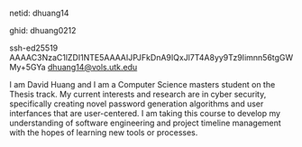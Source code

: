 netid: dhuang14

ghid: dhuang0212

ssh-ed25519 AAAAC3NzaC1lZDI1NTE5AAAAIJPJFkDnA9IQxJl7T4A8yy9Tz9Iimnn56tgGWMy+5GYa dhuang14@vols.utk.edu

I am David Huang and I am a Computer Science masters student on the Thesis track. My current interests and research are in cyber security, specifically creating novel password generation algorithms and user interfances that are user-centered. I am taking this course to develop my understanding of software engineering and project timeline management with the hopes of learning new tools or processes.
